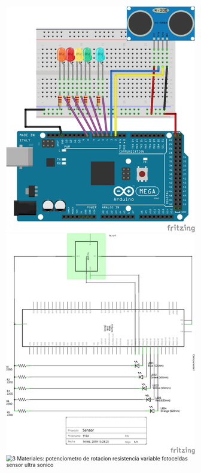 ![1](https://github.com/mariacamila55/Primer-Proyecto/blob/master/Archivos%20Sensor%20de%20proximidad/sensor%201.jpg)
![2](https://github.com/mariacamila55/Primer-Proyecto/blob/master/Archivos%20Sensor%20de%20proximidad/sensor%202.jpg)
![3](https://github.com/mariacamila55/Primer-Proyecto/blob/master/Archivos%20Sensor%20de%20proximidad/SensorPIR.ino)
Materiales:
potenciometro de rotacion
resistencia variable 
fotoceldas 
sensor ultra sonico
